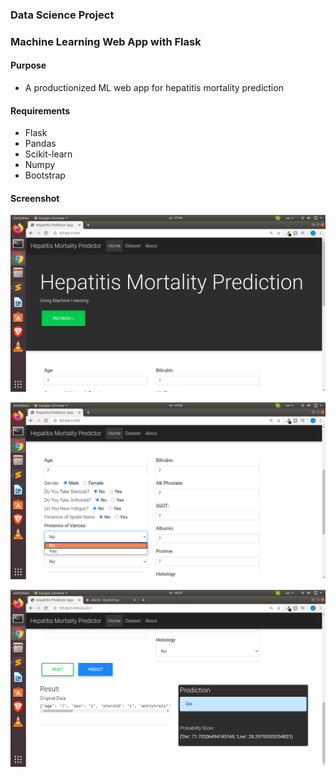 ### Data Science Project
### Machine Learning Web App with Flask

#### Purpose
+ A productionized ML web app for hepatitis mortality prediction


#### Requirements
+ Flask
+ Pandas
+ Scikit-learn
+ Numpy
+ Bootstrap


#### Screenshot
![](images/ml_flask_app01.png)



![](images/ml_flask_app02.png)



![](images/ml_flask_app03.png)




